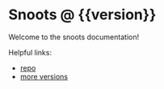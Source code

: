 <!-- This README will become the documentation home page. -->

# Snoots @ {{version}}

Welcome to the snoots documentation!

Helpful links:

- [repo](https://github.com/thislooksfun/snoots)
- [more versions](https://thislooks.fun/snoots/docs)
